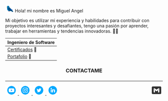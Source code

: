 

<img src="./assets/birdy.gif" width="27px">  Hola! mi nombre es Miguel Angel 



Mi objetivo es utilizar mi experiencia y habilidades para contribuir con proyectos interesantes y desafiantes, tengo una pasión por aprender, trabajar en herramientas y tendencias innovadoras. 🐱‍👤


|Ingeniero de Software       |                              
|----------------------------|
|<a href="">Certificados</a> 📜                             
|<a href="#">Portafolio</a>  💼                             

### 
<h3 align="center">CONTACTAME</h3>

###
---------------------------------------------------------- 

<div> 
  <a href="https://www.youtube.com/channel/UCGf4Ws-6bJP7b2JV3my2aiw" target="_blank"><img src="./assets/contactame2.png" width="40px" target="_blank">
  </a>
  <a href="https://www.instagram.com/miguelg0205/" target="_blank"> <img src="./assets/contactame4.png" width="40px" target="_blank">
  </a>
  <a href="https://twitter.com/miguelhito54" target="_blank"> <img src="./assets/contactame3.png" width="40px" target="_blank">
  </a>
  <a href = "mailto:miguelhito54@gmail.com"> <img align="right" src="./assets/contactame5.png" target="_blank" width="40px">
  </a>
  <a href="https://www.linkedin.com/in/miguel-angel-garcia-6a983419a/" target="_blank"><img src="./assets/contactame1.png" target="_blank" width="40px">
  </a> 
</div>